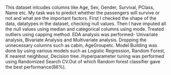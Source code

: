 This dataset inlcudes columns like Age, Sex, Gender, Survival, PClass, Name etc. My task was to predict whether the passengers will survive 
or not and what are the important factors.
First I checked the shape of the data, datatypes in the dataset, checking null values. Then I have imputed all the null values using median 
and categorical columns using mode. Treated outliers using capping method. EDA analysis was performed- Univariate analysis, Bivariate Analysis and Multivariate analysis.
Dropping the unnecessary columns such as cabin, AgeGroupetc. Model Building was done by using various models such as Logistic Regression, Random Forest,
K nearest neighbour, Decision tree..Hyperparameter tuning was performed using Randomized Search CV.Out of which Random forest classifier gave the best performance(86%).
